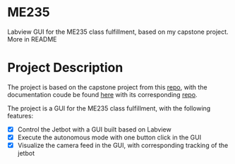 # ME235

Labview GUI for the ME235 class fulfillment, based on my capstone project. More in README

# Project Description

The project is based on the capstone project from this [repo](https://github.com/l0v77/Cap_Project_Jetbot), with the documentation coude be found [here](https://jetbot-team.gitbook.io/jetbot-team-2022-2023/) with its corresponding [repo](https://github.com/l0v77/JetbotDocumentation).

The project is a GUI for the ME235 class fulfillment, with the following features:

- [x] Control the Jetbot with a GUI built based on Labview
- [x] Execute the autonomous mode with one button click in the GUI
- [x] Visualize the camera feed in the GUI, with corresponding tracking of the jetbot
